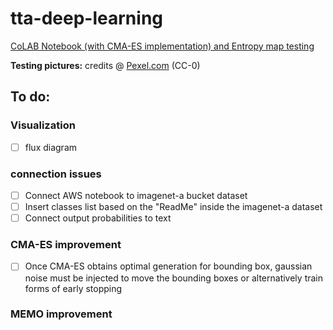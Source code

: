 # tta-deep-learning

[CoLAB Notebook (with CMA-ES implementation) and Entropy map testing](https://colab.research.google.com/drive/1jK08Hx10QWX3SFNeiSVORKEqDppa6hvy#scrollTo=DDSzKgRUFsKG)

**Testing pictures:** credits @ [Pexel.com](https://www.pexels.com/it-it/) (CC-0)

## To do:
### Visualization
- [ ] flux diagram

### connection issues
- [ ] Connect AWS notebook to imagenet-a bucket dataset
- [ ] Insert classes list based on the "ReadMe" inside the imagenet-a dataset
- [ ] Connect output probabilities to text

### CMA-ES improvement
- [ ] Once CMA-ES obtains optimal generation for bounding box, gaussian noise must be injected to move the bounding boxes or alternatively train forms of early stopping

### MEMO improvement

